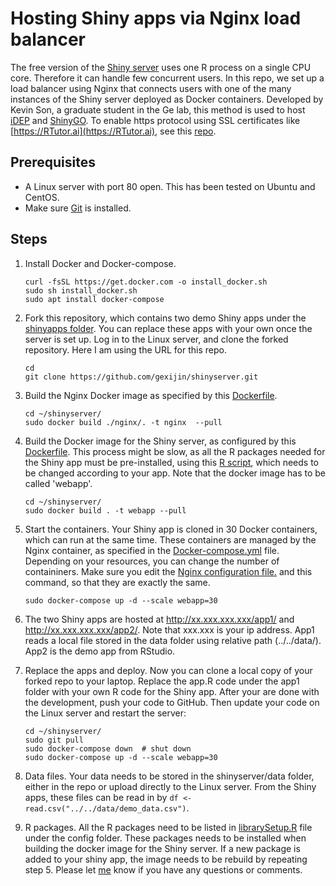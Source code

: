 # Hosting Shiny apps via Nginx load balancer

 The free version of the [Shiny server](https://posit.co/products/open-source/shinyserver/) uses one R process on a single CPU core. Therefore it can handle few concurrent users. In this repo, we set up a load balancer using Nginx that connects users with one of the many instances of the Shiny server deployed as Docker containers. Developed by Kevin Son, a graduate student in the Ge lab, this method is used to host [iDEP](http://bioinformatics.sdstate.edu/idep/) and  [ShinyGO](http://bioinformatics.sdstate.edu/go/).  To enable https protocol using SSL certificates like [https://RTutor.ai](https://RTutor.ai), see this [repo](https://github.com/gexijin/RTutor_server).
 
## Prerequisites
  + A Linux server with port 80 open. This has been tested on Ubuntu and CentOS. 
  + Make sure [Git](https://git-scm.com/book/en/v2/Getting-Started-Installing-Git) is installed.

## Steps
1.  Install Docker and Docker-compose.
    ```
    curl -fsSL https://get.docker.com -o install_docker.sh
    sudo sh install_docker.sh
    sudo apt install docker-compose
    ```
2.  Fork this repository, which contains two demo Shiny apps under the [shinyapps folder](https://github.com/gexijin/shinyserver/tree/main/shinyapps). You can replace these apps with your own once the server is set up. Log in to the Linux server, and clone the forked repository. Here I am using the URL for this repo.
     ```
     cd
     git clone https://github.com/gexijin/shinyserver.git
     ```

3. Build the Nginx Docker image as specified by this [Dockerfile](https://github.com/gexijin/shinyserver/blob/main/nginx/Dockerfile).
    ```
    cd ~/shinyserver/
    sudo docker build ./nginx/. -t nginx  --pull
    ```
4. Build the Docker image for the Shiny server, as configured by this [Dockerfile](https://github.com/gexijin/shinyserver/blob/main/Dockerfile). This process might be slow, as all the R packages needed for the Shiny app must be pre-installed, using this [R script](https://github.com/gexijin/shinyserver/blob/main/config/librarySetup.R), which needs to be changed according to your app. Note that the docker image has to be called 'webapp'.

    ```
    cd ~/shinyserver/
    sudo docker build . -t webapp --pull
    ```
5. Start the containers. Your Shiny app is cloned in 30 Docker containers, which can run at the same time.  These containers are managed by the Nginx container, as specified in the [Docker-compose.yml](https://github.com/gexijin/shinyserver/blob/main/docker-compose.yml) file. Depending on your resources, you can change the number of containiners. Make sure you edit the [Nginx configuration file.](https://github.com/gexijin/shinyserver/blob/main/nginx/nginx.conf) and this command, so that they are exactly the same.
    ```
    sudo docker-compose up -d --scale webapp=30
    ```
6. The two Shiny apps are hosted at http://xx.xxx.xxx.xxx/app1/ and http://xx.xxx.xxx.xxx/app2/. Note that xxx.xxx is your ip address. 
App1 reads a local file stored in the data folder using relative path (../../data/). App2 is the demo app from RStudio.

7. Replace the apps and deploy. Now you can clone a local copy of your forked repo to your laptop. Replace the app.R code under the  app1 folder with your own R code for the Shiny app.  After your are done with the development, push your code to GitHub. Then update your code on the Linux server and restart the server:
    ```
    cd ~/shinyserver/
    sudo git pull
    sudo docker-compose down  # shut down
    sudo docker-compose up -d --scale webapp=30
    ```
8. Data files. Your data needs to be stored in the shinyserver/data folder, either in the repo or upload directly to the Linux server. From the Shiny apps, these files can be read in by ```df <- read.csv("../../data/demo_data.csv")```.
9. R packages. All the R packages need to be listed in [librarySetup.R](https://github.com/gexijin/shinyserver/blob/main/config/librarySetup.R) file under the config folder. These packages needs to be installed when building the docker image for the Shiny server. If a new package is added to your shiny app, the image needs to be rebuild by repeating step 5. 
Please let [me](https://twitter.com/StevenXGe) know if you have any questions or comments. 
